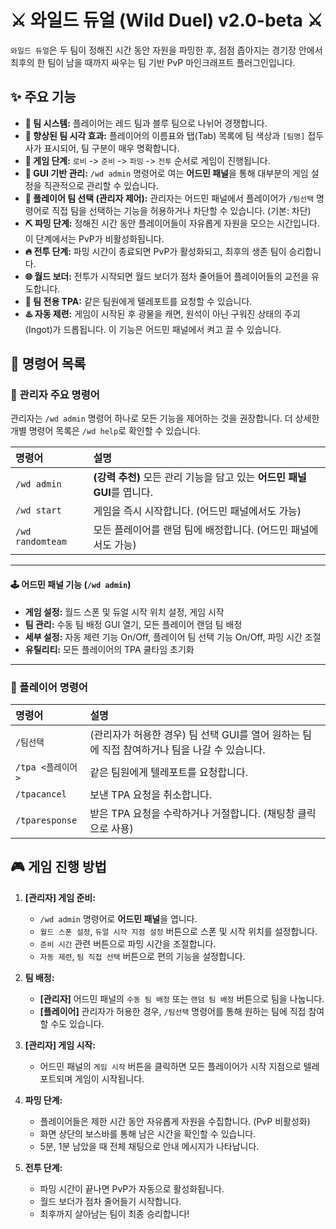 # ⚔️ 와일드 듀얼 (Wild Duel) v2.0-beta ⚔️

`와일드 듀얼`은 두 팀이 정해진 시간 동안 자원을 파밍한 후, 점점 좁아지는 경기장 안에서 최후의 한 팀이 남을 때까지 싸우는 팀 기반 PvP 마인크래프트 플러그인입니다.

## ✨ 주요 기능

*   **🚩 팀 시스템:** 플레이어는 레드 팀과 블루 팀으로 나뉘어 경쟁합니다.
*   **👀 향상된 팀 시각 효과:** 플레이어의 이름표와 탭(Tab) 목록에 팀 색상과 `[팀명]` 접두사가 표시되어, 팀 구분이 매우 명확합니다.
*   **🔄 게임 단계:** `로비` -> `준비` -> `파밍` -> `전투` 순서로 게임이 진행됩니다.
*   **👑 GUI 기반 관리:** `/wd admin` 명령어로 여는 **어드민 패널**을 통해 대부분의 게임 설정을 직관적으로 관리할 수 있습니다.
*   **🙋 플레이어 팀 선택 (관리자 제어):** 관리자는 어드민 패널에서 플레이어가 `/팀선택` 명령어로 직접 팀을 선택하는 기능을 허용하거나 차단할 수 있습니다. (기본: 차단)
*   **⛏️ 파밍 단계:** 정해진 시간 동안 플레이어들이 자유롭게 자원을 모으는 시간입니다. 이 단계에서는 PvP가 비활성화됩니다.
*   **🔥 전투 단계:** 파밍 시간이 종료되면 PvP가 활성화되고, 최후의 생존 팀이 승리합니다.
*   **🌐 월드 보더:** 전투가 시작되면 월드 보더가 점차 줄어들어 플레이어들의 교전을 유도합니다.
*   **🤝 팀 전용 TPA:** 같은 팀원에게 텔레포트를 요청할 수 있습니다.
*   **♨️ 자동 제련:** 게임이 시작된 후 광물을 캐면, 원석이 아닌 구워진 상태의 주괴(Ingot)가 드롭됩니다. 이 기능은 어드민 패널에서 켜고 끌 수 있습니다.

## 📖 명령어 목록

### 👑 관리자 주요 명령어

관리자는 `/wd admin` 명령어 하나로 모든 기능을 제어하는 것을 권장합니다. 더 상세한 개별 명령어 목록은 `/wd help`로 확인할 수 있습니다.

| 명령어 | 설명 |
| :--- | :--- |
| `/wd admin` | **(강력 추천)** 모든 관리 기능을 담고 있는 **어드민 패널 GUI**를 엽니다. |
| `/wd start` | 게임을 즉시 시작합니다. (어드민 패널에서도 가능) |
| `/wd randomteam` | 모든 플레이어를 랜덤 팀에 배정합니다. (어드민 패널에서도 가능) |

--- 

#### 🕹️ 어드민 패널 기능 (`/wd admin`)

*   **게임 설정:** 월드 스폰 및 듀얼 시작 위치 설정, 게임 시작
*   **팀 관리:** 수동 팀 배정 GUI 열기, 모든 플레이어 랜덤 팀 배정
*   **세부 설정:** 자동 제련 기능 On/Off, 플레이어 팀 선택 기능 On/Off, 파밍 시간 조절
*   **유틸리티:** 모든 플레이어의 TPA 쿨타임 초기화

--- 

### 👤 플레이어 명령어

| 명령어 | 설명 |
| :--- | :--- |
| `/팀선택` | (관리자가 허용한 경우) 팀 선택 GUI를 열어 원하는 팀에 직접 참여하거나 팀을 나갈 수 있습니다. |
| `/tpa <플레이어>` | 같은 팀원에게 텔레포트를 요청합니다. |
| `/tpacancel` | 보낸 TPA 요청을 취소합니다. |
| `/tparesponse` | 받은 TPA 요청을 수락하거나 거절합니다. (채팅창 클릭으로 사용) |

## 🎮 게임 진행 방법

1.  **[관리자] 게임 준비:**
    *   `/wd admin` 명령어로 **어드민 패널**을 엽니다.
    *   `월드 스폰 설정`, `듀얼 시작 지점 설정` 버튼으로 스폰 및 시작 위치를 설정합니다.
    *   `준비 시간` 관련 버튼으로 파밍 시간을 조절합니다.
    *   `자동 제련`, `팀 직접 선택` 버튼으로 편의 기능을 설정합니다.

2.  **팀 배정:**
    *   **[관리자]** 어드민 패널의 `수동 팀 배정` 또는 `랜덤 팀 배정` 버튼으로 팀을 나눕니다.
    *   **[플레이어]** 관리자가 허용한 경우, `/팀선택` 명령어를 통해 원하는 팀에 직접 참여할 수도 있습니다.

3.  **[관리자] 게임 시작:**
    *   어드민 패널의 `게임 시작` 버튼을 클릭하면 모든 플레이어가 시작 지점으로 텔레포트되며 게임이 시작됩니다.

4.  **파밍 단계:**
    *   플레이어들은 제한 시간 동안 자유롭게 자원을 수집합니다. (PvP 비활성화)
    *   화면 상단의 보스바를 통해 남은 시간을 확인할 수 있습니다.
    *   5분, 1분 남았을 때 전체 채팅으로 안내 메시지가 나타납니다.

5.  **전투 단계:**
    *   파밍 시간이 끝나면 PvP가 자동으로 활성화됩니다.
    *   월드 보더가 점차 줄어들기 시작합니다.
    *   최후까지 살아남는 팀이 최종 승리합니다!
